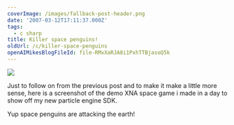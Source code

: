 ```yaml
---
coverImage: /images/fallback-post-header.png
date: '2007-03-12T17:11:37.000Z'
tags:
  - c sharp
title: Killer space penguins!
oldUrl: /c/killer-space-penguins
openAIMikesBlogFileId: file-RMxXaRJA8i1PxhTTBjasoQ5k
---
```


[![](https://www.mikecann.co.uk/Images/Others/spacepenguin.png)](https://www.mikecann.co.uk/Images/Others/spacepenguin.png)

Just to follow on from the previous post and to make it make a little more sense, here is a screenshot of the demo XNA space game i made in a day to show off my new particle engine SDK.

<!-- more -->

Yup space penguins are attacking the earth!
